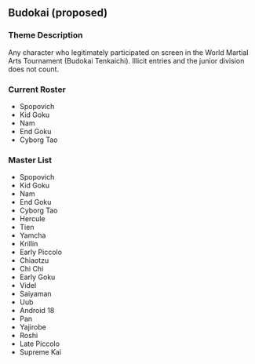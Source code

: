 ## Budokai  (proposed)

### Theme Description
Any character who legitimately participated on screen in the World Martial Arts Tournament (Budokai Tenkaichi). Illicit entries and the junior division does not count.

### Current Roster
- Spopovich
- Kid Goku
- Nam
- End Goku
- Cyborg Tao

### Master List
- Spopovich
- Kid Goku
- Nam
- End Goku
- Cyborg Tao
- Hercule
- Tien
- Yamcha
- Krillin
- Early Piccolo
- Chiaotzu
- Chi Chi
- Early Goku
- Videl
- Saiyaman
- Uub
- Android 18
- Pan
- Yajirobe
- Roshi
- Late Piccolo
- Supreme Kai